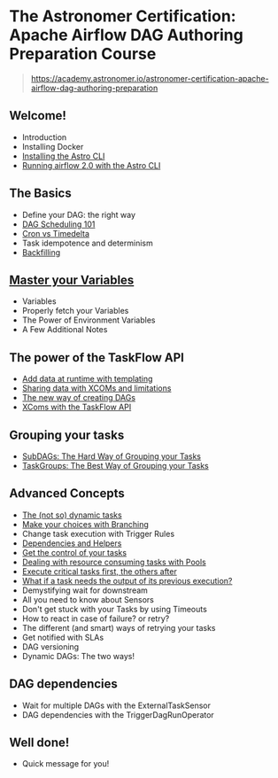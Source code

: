# The Astronomer Certification: Apache Airflow DAG Authoring Preparation Course
> https://academy.astronomer.io/astronomer-certification-apache-airflow-dag-authoring-preparation

## Welcome!
  - Introduction
  - Installing Docker
  - [Installing the Astro CLI](01_03_installing_the_astro_cli.md)    
  - [Running airflow 2.0 with the Astro CLI](01_04_running_airflow.md)

## The Basics
  - Define your DAG: the right way
  - [DAG Scheduling 101](02_02_dag_scheduling.md)
  - [Cron vs Timedelta](02_03_cron_vs_timedelta.md)
  - Task idempotence and determinism
  - [Backfilling](02_05_backfilling.md)

## [Master your Variables](astro/dags/dag_03_master_your_variables.py)
  - Variables
  - Properly fetch your Variables
  - The Power of Environment Variables
  - A Few Additional Notes

## The power of the TaskFlow API
  - [Add data at runtime with templating](astro/dags/dag_04_01_add_data_at_runtime_with_templating.py)
  - [Sharing data with XCOMs and limitations](astro/dags/dag_04_02_sharing_data_with_xcoms.py)
  - [The new way of creating DAGs](astro/dags/dag_04_03_new_way_of_creating_dags.py)
  - [XComs with the TaskFlow API](astro/dags/dag_04_04_xcoms_with_the_taskflow_api.py)

## Grouping your tasks
  - [SubDAGs: The Hard Way of Grouping your Tasks](astro/dags/dag_05_01_subdags.py)
  - [TaskGroups: The Best Way of Grouping your Tasks](astro/dags/dag_05_02_taskgroups.py)

## Advanced Concepts
  - [The (not so) dynamic tasks](astro/dags/dag_06_01_dynamic_tasks.py)
  - [Make your choices with Branching](astro/dags/dag_06_02_branching.py)
  - Change task execution with Trigger Rules
  - [Dependencies and Helpers](astro/dags/dag_06_04_dependencies_and_helpers.py)
  - [Get the control of your tasks](astro/dags/dag_06_05_control_tasks.py)
  - [Dealing with resource consuming tasks with Pools](astro/dags/dag_06_06_pools.py)
  - [Execute critical tasks first, the others after](astro/dags/dag_06_07_task_priority.py)
  - [What if a task needs the output of its previous execution?](astro/dags/dag_06_08_depending_on_past.py)
  - Demystifying wait for downstream
  - All you need to know about Sensors
  - Don't get stuck with your Tasks by using Timeouts
  - How to react in case of failure? or retry?
  - The different (and smart) ways of retrying your tasks
  - Get notified with SLAs
  - DAG versioning
  - Dynamic DAGs: The two ways!

## DAG dependencies
  - Wait for multiple DAGs with the ExternalTaskSensor
  - DAG dependencies with the TriggerDagRunOperator

## Well done!
  - Quick message for you!
